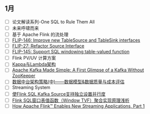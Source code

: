 
## 1月

- [ ] 论文解读系列-One SQL to Rule Them All
- [ ] 未来呼啸而来
- [ ] 基于 Apache Flink 的流处理
- [ ] [FLIP-146: Improve new TableSource and TableSink interfaces](https://cwiki.apache.org/confluence/display/FLINK/FLIP-146%3A+Improve+new+TableSource+and+TableSink+interfaces)
- [ ] [FLIP-27: Refactor Source Interface](https://cwiki.apache.org/confluence/display/FLINK/FLIP-27%3A+Refactor+Source+Interface)
- [ ] [FLIP-145: Support SQL windowing table-valued function](https://cwiki.apache.org/confluence/display/FLINK/FLIP-145%3A+Support+SQL+windowing+table-valued+function)
- [ ] Flink PV/UV 计算方案
- [ ] [Kappa与Lambda架构](https://mp.weixin.qq.com/s/yf4NGU8oXJaNVa003sLSWw)
- [ ] [Apache Kafka Made Simple: A First Glimpse of a Kafka Without ZooKeeper](https://www.confluent.io/blog/kafka-without-zookeeper-a-sneak-peek/#zookeeper-less-kafka)
- [ ] [数据中台架构策略(中)——数据模型&数据质量与成本评估](https://zhuanlan.zhihu.com/p/428594341)
- [ ] Streaming System
- [ ] [使Flink SQL Kafka Source支持独立设置并行度](https://www.jianshu.com/p/d8d200924b55)
- [ ] [Flink SQL窗口表值函数（Window TVF）聚合实现原理浅析](https://www.jianshu.com/p/73acf8e3f15b)
- [ ] [How Apache Flink™ Enables New Streaming Applications, Part 1](https://www.ververica.com/blog/how-apache-flink-enables-new-streaming-applications-part-1)
